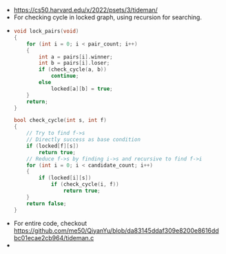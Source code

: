 - https://cs50.harvard.edu/x/2022/psets/3/tideman/
- For checking cycle in locked graph, using recursion for searching.
- ```c
  void lock_pairs(void)
  {
      for (int i = 0; i < pair_count; i++)
      {
          int a = pairs[i].winner;
          int b = pairs[i].loser;
          if (check_cycle(a, b))
              continue;
          else
              locked[a][b] = true;
      }
      return;
  }
  
  bool check_cycle(int s, int f)
  {
      // Try to find f->s
      // Directly success as base condition
      if (locked[f][s])
          return true;
      // Reduce f->s by finding i->s and recursive to find f->i
      for (int i = 0; i < candidate_count; i++)
      {
          if (locked[i][s])
              if (check_cycle(i, f))
                  return true;
      }
      return false;
  }
  ```
- For entire code, checkout https://github.com/me50/QiyanYu/blob/da83145ddaf309e8200e8616ddbc01ecae2cb964/tideman.c
-